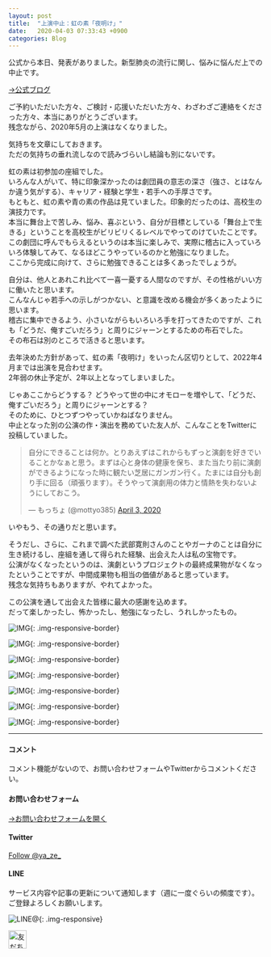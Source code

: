 ```yaml
---
layout: post
title:  "上演中止：虹の素「夜明け」"
date:   2020-04-03 07:33:43 +0900
categories: Blog
---
```


公式から本日、発表がありました。新型肺炎の流行に関し、悩みに悩んだ上での中止です。

[→公式ブログ](https://ameblo.jp/element-of-rainbow/entry-12586763279.html)

ご予約いただいた方々、ご検討・応援いただいた方々、わざわざご連絡をくださった方々、本当にありがとうございます。  
残念ながら、2020年5月の上演はなくなりました。

気持ちを文章にしておきます。  
ただの気持ちの垂れ流しなので読みづらいし結論も別にないです。

虹の素は初参加の座組でした。  
いろんな人がいて、特に印象深かったのは劇団員の意志の深さ（強さ、とはなんか違う気がする）、キャリア・経験と学生・若手への手厚さです。  
もともと、虹の素や青の素の作品は見ていました。印象的だったのは、高校生の演技力です。  
本当に舞台上で苦しみ、悩み、喜ぶという、自分が目標としている「舞台上で生きる」ということを高校生がビリビリくるレベルでやってのけていたことです。  
この劇団に呼んでもらえるというのは本当に楽しみで、実際に稽古に入っていろいろ体験してみて、なるほどこうやっているのかと勉強になりました。  
ここから完成に向けて、さらに勉強できることは多くあったでしょうが。

自分は、他人とあれこれ比べて一喜一憂する人間なのですが、その性格がいい方に働いたと思います。  
こんなんじゃ若手への示しがつかない、と意識を改める機会が多くあったように思います。  
稽古に集中できるよう、小さいながらもいろいろ手を打ってきたのですが、これも「どうだ、俺すごいだろう」と周りにジャーンとするための布石でした。  
その布石は別のところで活きると思います。

去年決めた方針があって、虹の素「夜明け」をいったん区切りとして、2022年4月までは出演を見合わせます。  
2年弱の休止予定が、2年以上となってしまいました。

じゃあここからどうする？ どうやって世の中にオモローを増やして、「どうだ、俺すごいだろう」と周りにジャーンとする？   
そのために、ひとつずつやっていかねばなりません。  
中止となった別の公演の作・演出を務めていた友人が、こんなことをTwitterに投稿していました。

<blockquote class="twitter-tweet"><p lang="ja" dir="ltr">自分にできることは何か。とりあえずはこれからもずっと演劇を好きでいることかなぁと思う。まずは心と身体の健康を保ち、また当たり前に演劇ができるようになった時に観たい芝居にガンガン行く。たまには自分も創り手に回る（頑張ります）。そうやって演劇用の体力と情熱を失わないようにしておこう。</p>&mdash; もっちょ (@mottyo385) <a href="https://twitter.com/mottyo385/status/1245945773121867776?ref_src=twsrc%5Etfw">April 3, 2020</a></blockquote> <script async src="https://platform.twitter.com/widgets.js" charset="utf-8"></script>

いやもう、その通りだと思います。

そうだし、さらに、これまで調べた武部寛則さんのことやガーナのことは自分に生き続けるし、座組を通して得られた経験、出会えた人は私の宝物です。  
公演がなくなったというのは、演劇というプロジェクトの最終成果物がなくなったということですが、中間成果物も相当の価値があると思っています。  
残念な気持ちもありますが、やれてよかった。

この公演を通して出会えた皆様に最大の感謝を込めます。  
だって楽しかったし、怖かったし、勉強になったし、うれしかったもの。


![IMG]({{site.baseurl}}/img/20200403_01.jpg){: .img-responsive-border} 

![IMG]({{site.baseurl}}/img/20200403_02.jpg){: .img-responsive-border} 

![IMG]({{site.baseurl}}/img/20200403_03.jpg){: .img-responsive-border} 

![IMG]({{site.baseurl}}/img/20200403_04.jpg){: .img-responsive-border} 

![IMG]({{site.baseurl}}/img/20200403_05.jpg){: .img-responsive-border} 

![IMG]({{site.baseurl}}/img/20200403_06.jpg){: .img-responsive-border} 

![IMG]({{site.baseurl}}/img/20200403_07.jpg){: .img-responsive-border} 

---
#### コメント
コメント機能がないので、お問い合わせフォームやTwitterからコメントください。

#### お問い合わせフォーム
[→お問い合わせフォームを開く]({{site.baseurl}}/docs/contact/)

#### Twitter

<a href="https://twitter.com/ya_ze_?ref_src=twsrc%5Etfw" class="twitter-follow-button" data-show-count="false">Follow @ya_ze_</a><script async src="https://platform.twitter.com/widgets.js" charset="utf-8"></script>


#### LINE

サービス内容や記事の更新について通知します（週に一度ぐらいの頻度です）。
ご登録よろしくお願いします。

![LINE@]({{site.baseurl}}/img/lineat.png){: .img-responsive}

<a href="https://line.me/R/ti/p/%40tqt3140x"><img height="36" border="0" alt="友だち追加" src="https://scdn.line-apps.com/n/line_add_friends/btn/ja.png"></a>

